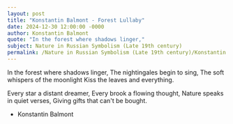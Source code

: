 ```yaml
---
layout: post
title: "Konstantin Balmont - Forest Lullaby"
date: 2024-12-30 12:00:00 -0000
author: Konstantin Balmont
quote: "In the forest where shadows linger,"
subject: Nature in Russian Symbolism (Late 19th century)
permalink: /Nature in Russian Symbolism (Late 19th century)/Konstantin Balmont/Konstantin Balmont - Forest Lullaby
---
```


In the forest where shadows linger,
  The nightingales begin to sing,
  The soft whispers of the moonlight
  Kiss the leaves and everything.
  
  Every star a distant dreamer,
  Every brook a flowing thought,
  Nature speaks in quiet verses,
  Giving gifts that can't be bought.

- Konstantin Balmont
